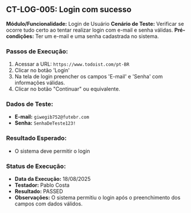 ## CT-LOG-005: Login com sucesso
**Módulo/Funcionalidade:**  Login de Usuário
**Cenário de Teste:** Verificar se ocorre tudo certo ao tentar realizar login com e-mail e senha válidas.
**Pré-condições:** Ter um e-mail e uma senha cadastrada no sistema.

### Passos de Execução:
1.  Acessar a URL: `https://www.todoist.com/pt-BR`
2.  Clicar no botão 'Login'
3.  Na tela de login preencher os campos 'E-mail' e 'Senha' com informações válidas.
4.  Clicar no botão "Continuar" ou equivalente.  

### Dados de Teste:
* **E-mail:** `giwegib752@futebr.com`
* **Senha:** `SenhaDeTeste123!`

### Resultado Esperado:
* O sistema deve permitir o login

### Status de Execução:
* **Data da Execução:** 18/08/2025
* **Testador:** Pablo Costa
* **Resultado:** PASSED
* **Observações:** O sistema permitiu o login após o preenchimento dos campos com dados válidos.
